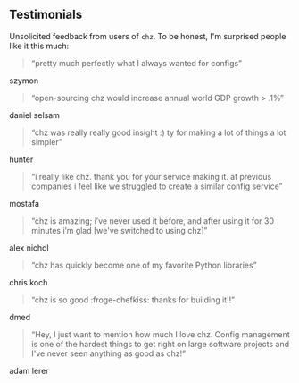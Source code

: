## Testimonials

Unsolicited feedback from users of `chz`. To be honest, I'm surprised people like it this much:

> “pretty much perfectly what I always wanted for configs”

szymon

> “open-sourcing chz would increase annual world GDP growth > .1%”

daniel selsam

> “chz was really really good insight :) ty for making a lot of things a lot simpler”

hunter

> “i really like chz. thank you for your service making it. at previous companies i feel like we struggled to create a similar config service”

mostafa

> “chz is amazing; i’ve never used it before, and after using it for 30 minutes i’m glad [we've switched to using chz]”

alex nichol

> “chz has quickly become one of my favorite Python libraries”

chris koch

> “chz is so good :froge-chefkiss: thanks for building it!!”

dmed

> “Hey, I just want to mention how much I love chz. Config management is one of the hardest things to get right on large software projects and I've never seen anything as good as chz!”

adam lerer

